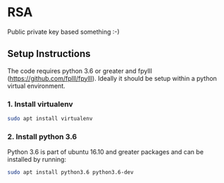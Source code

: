 # RSA

Public private key based something :-)

## Setup Instructions

The code requires python 3.6 or greater and fpylll (https://github.com/fplll/fpylll). Ideally it should be setup within a python virtual
environment.

### 1. Install virtualenv

```bash
sudo apt install virtualenv
```

### 2. Install python 3.6

Python 3.6 is part of ubuntu 16.10 and greater packages and can be installed by running:

```bash
sudo apt install python3.6 python3.6-dev
```

